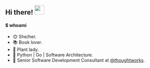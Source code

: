 <h2>Hi there! <img src="https://raw.githubusercontent.com/iampavangandhi/iampavangandhi/master/gifs/Hi.gif" width="30px"></h2>

#### $ whoami
- 😊 She/her.
- 📚 Book lover.
- 🌱 Plant lady.
- 🥰 Python | Go | Software Architecture.
- 💚 Senior Software Development Consultant at [@thoughtworks](https://github.com/thoughtworks).

